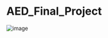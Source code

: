# AED_Final_Project
![image](https://user-images.githubusercontent.com/114721139/206949481-2434b3c6-d9c3-4433-a46f-6d0669f39efe.png)
